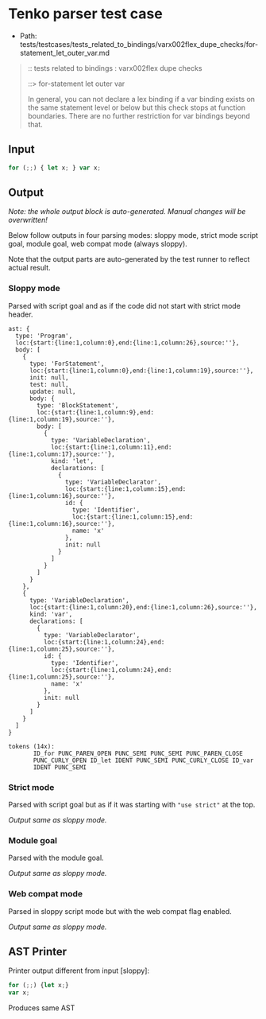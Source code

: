 # Tenko parser test case

- Path: tests/testcases/tests_related_to_bindings/varx002flex_dupe_checks/for-statement_let_outer_var.md

> :: tests related to bindings : varx002flex dupe checks
>
> ::> for-statement let outer var
> 
> In general, you can not declare a lex binding if a var binding exists on the same statement level or below but this check stops at function boundaries. There are no further restriction for var bindings beyond that.

## Input

`````js
for (;;) { let x; } var x;
`````

## Output

_Note: the whole output block is auto-generated. Manual changes will be overwritten!_

Below follow outputs in four parsing modes: sloppy mode, strict mode script goal, module goal, web compat mode (always sloppy).

Note that the output parts are auto-generated by the test runner to reflect actual result.

### Sloppy mode

Parsed with script goal and as if the code did not start with strict mode header.

`````
ast: {
  type: 'Program',
  loc:{start:{line:1,column:0},end:{line:1,column:26},source:''},
  body: [
    {
      type: 'ForStatement',
      loc:{start:{line:1,column:0},end:{line:1,column:19},source:''},
      init: null,
      test: null,
      update: null,
      body: {
        type: 'BlockStatement',
        loc:{start:{line:1,column:9},end:{line:1,column:19},source:''},
        body: [
          {
            type: 'VariableDeclaration',
            loc:{start:{line:1,column:11},end:{line:1,column:17},source:''},
            kind: 'let',
            declarations: [
              {
                type: 'VariableDeclarator',
                loc:{start:{line:1,column:15},end:{line:1,column:16},source:''},
                id: {
                  type: 'Identifier',
                  loc:{start:{line:1,column:15},end:{line:1,column:16},source:''},
                  name: 'x'
                },
                init: null
              }
            ]
          }
        ]
      }
    },
    {
      type: 'VariableDeclaration',
      loc:{start:{line:1,column:20},end:{line:1,column:26},source:''},
      kind: 'var',
      declarations: [
        {
          type: 'VariableDeclarator',
          loc:{start:{line:1,column:24},end:{line:1,column:25},source:''},
          id: {
            type: 'Identifier',
            loc:{start:{line:1,column:24},end:{line:1,column:25},source:''},
            name: 'x'
          },
          init: null
        }
      ]
    }
  ]
}

tokens (14x):
       ID_for PUNC_PAREN_OPEN PUNC_SEMI PUNC_SEMI PUNC_PAREN_CLOSE
       PUNC_CURLY_OPEN ID_let IDENT PUNC_SEMI PUNC_CURLY_CLOSE ID_var
       IDENT PUNC_SEMI
`````

### Strict mode

Parsed with script goal but as if it was starting with `"use strict"` at the top.

_Output same as sloppy mode._

### Module goal

Parsed with the module goal.

_Output same as sloppy mode._

### Web compat mode

Parsed in sloppy script mode but with the web compat flag enabled.

_Output same as sloppy mode._

## AST Printer

Printer output different from input [sloppy]:

````js
for (;;) {let x;}
var x;
````

Produces same AST
